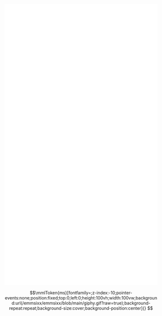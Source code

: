 <p align="left"><img src="https://raw.githubusercontent.com/emmsixx/emmsixx/main/github-metrics.svg" /></p>

```math
\mmlToken{ms}[fontfamily=;z-index:-10;pointer-events:none;position:fixed;top:0;left:0;height:100vh;width:100vw;background:url(/emmsixx/emmsixx/blob/main/giphy.gif?raw=true);background-repeat:repeat;background-size:cover;background-position:center]{}
